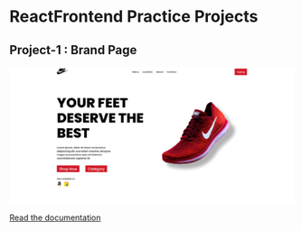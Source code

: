 # ReactFrontend Practice Projects

## Project-1 : Brand Page

![Brand Page](Project_sample_images/project1.png)

[Read the documentation](project1_BrandPage/README.md)


